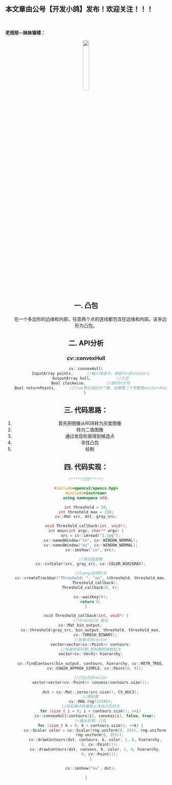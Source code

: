 ﻿## 本文章由公号【开发小鸽】发布！欢迎关注！！！
<br>

**老规矩--妹妹镇楼：**
<center>
<img src="https://img-blog.csdnimg.cn/20200721223424816.JPG"   width="20%">

## 一. 凸包
&nbsp;  &nbsp;  &nbsp;  &nbsp;在一个多边形的边缘和内部，任意两个点的连线都包含在边缘和内部。该多边形为凸包。

## 二. API分析
### cv::convexHull

```cpp
cv::convexHull(
	InputArray points,		//输入候选点，来自findContours
	OutputArray hull,			//凸包
	Bool clockwise,			//顺时针方向
	Bool returnPoints,		//true表示返回点个数，如果第二个参数是vector<Point>则自动忽略
）
```

## 三. 代码思路：
1. 首先把图像从RGB转为灰度图像
2. 转为二值图像
3. 通过发现轮廓得到候选点
4. 寻找凸包
5. 绘制

## 四. 代码实现：

```cpp
/*****凸包*****/

#include<opencv2/opencv.hpp>
#include<iostream>
using namespace std;

int threshold = 50;
int threshold_max = 150;
cv::Mat src, dst, gray_src;

void Threshold_callback(int, void*);
int main(int argc, char** argv) {
	src = cv::imread("1.jpg");
	cv::namedWindow("in", cv::WINDOW_NORMAL);
	cv::namedWindow("ou", cv::WINDOW_NORMAL);
	cv::imshow("in", src);

	//转灰度图像
	cv::cvtColor(src, gray_src, cv::COLOR_BGR2GRAY);

	//Canny边缘检测
	cv::createTrackbar("Threshold: ", "ou", &threshold, threshold_max,
		Threshold_callback);
	Threshold_callback(0, 0);

	cv::waitKey(0);
	return 0;
}

void Threshold_callback(int, void*) {
	//threshold 输出
	cv::Mat bin_output;			
	cv::threshold(gray_src, bin_output, threshold, threshold_max,
		cv::THRESH_BINARY);
	//轮廓点的vector
	vector<vector<cv::Point>> contours;
	//轮廓的拓扑图,即轮廓的结构层次
	vector<cv::Vec4i> hierarchy;
	
	cv::findContours(bin_output, contours, hierarchy, cv::RETR_TREE,
		cv::CHAIN_APPROX_SIMPLE, cv::Point(0, 0));

	//凸包点的vector
	vector<vector<cv::Point>> convexs(contours.size());
	
	dst = cv::Mat::zeros(src.size(), CV_8UC3);
	//随机数
	cv::RNG rng(12345);
	//在轮廓点的基础上寻找凸包的点
	for (size_t i = 0; i < contours.size(); ++i)
		cv::convexHull(contours[i], convexs[i], false, true);
	//画出轮廓，凸包
	for (size_t k = 0; k < contours.size(); ++k) {
		cv::Scalar color = cv::Scalar(rng.uniform(0, 255), rng.uniform(0, 255),
			rng.uniform(0, 255));
		cv::drawContours(dst, contours, k, color, 2, 8, hierarchy,
			0, cv::Point());
		cv::drawContours(dst, convexs, k, color, 2, 8, hierarchy,
			0, cv::Point());
	}

	cv::imshow("ou", dst);

}
```

